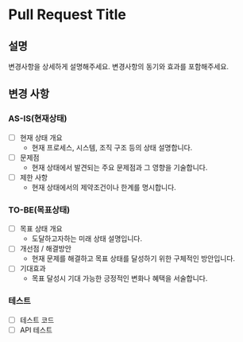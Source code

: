 # Pull Request Title

## 설명
변경사항을 상세하게 설명해주세요. 변경사항의 동기와 효과를 포함해주세요.

## 변경 사항
### AS-IS(현재상태)
- [ ] 현재 상태 개요
  - 현재 프로세스, 시스템, 조직 구조 등의 상태 설명합니다.
- [ ] 문제점
  - 현재 상태에서 발견되는 주요 문제점과 그 영향을 기술합니다.
- [ ] 제한 사항
  - 현재 상태에서의 제약조건이나 한계를 명시합니다.


### TO-BE(목표상태)
- [ ] 목표 상태 개요 
  - 도달하고자하는 미래 상태 설명입니다.
- [ ] 개선점 / 해결방안
  - 현재 문제를 해결하고 목표 상태를 달성하기 위한 구체적인 방안입니다.
- [ ] 기대효과
  - 목표 달성시 기대 가능한 긍정적인 변화나 혜택을 서술합니다.

### 테스트
<!-- 본 변경사항이 테스트가 되었는지 기술해주세요 --> 
- [ ] 테스트 코드
- [ ] API 테스트 